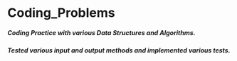 Coding_Problems
==================================================
##### Coding Practice with various Data Structures and Algorithms.

##### Tested various input and output methods and implemented various tests.
